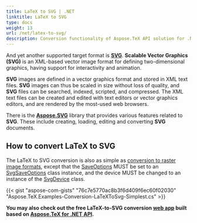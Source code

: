 ```yaml
---
title: LaTeX to SVG | .NET
linktitle: LaTeX to SVG
type: docs
weight: 13
url: /net/latex-to-svg/
description: Conversion functionality of Aspose.TeX API solution for .NET lets convert LaTeX files to SVG formats. Here are some code examples.
---
```


And yet another supported target format is [**SVG**](https://ru.wikipedia.org/wiki/SVG). **Scalable Vector Graphics (SVG)** is an XML-based vector image format for defining two-dimensional graphics, having support for interactivity and animation.

**SVG** images are defined in a vector graphics format and stored in XML text files. **SVG** images can thus be scaled in size without loss of quality, and **SVG** files can be searched, indexed, scripted, and compressed. The XML text files can be created and edited with text editors or vector graphics editors, and are rendered by the most-used web browsers.

There is the [**Aspose.SVG**](https://products.aspose.com/svg/) library that provides various features related to **SVG**. These include creating, loading, editing and converting **SVG** documents.

## **How to convert LaTeX to SVG**

The LaTeX to SVG conversion is also as simple as [conversion to raster image formats](/tex/net/latex-to-image/), except that the [SaveOptions](https://reference.aspose.com/tex/net/aspose.tex/texoptions/saveoptions/) MUST be set to an [SvgSaveOptions](https://reference.aspose.com/tex/net/aspose.tex.presentation.svg/svgsaveoptions/) class instance, and the device MUST be changed to an instance of the [SvgDevice](https://reference.aspose.com/tex/net/aspose.tex.presentation.svg/svgdevice/) class.

{{< gist "aspose-com-gists" "76c7e5770ac8b3f6d409f6ec60f02030" "Aspose.TeX.Examples-Conversion-LaTeXToSvg-Simplest.cs" >}}

**You may also check out the free LaTeX-to-SVG conversion [web app](https://products.aspose.app/tex/conversion/latex-to-svg) built based on [Aspose.TeX for .NET API](https://products.aspose.com/tex/net/).**